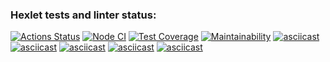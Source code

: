 ### Hexlet tests and linter status:
[![Actions Status](https://github.com/yarikus23/frontend-project-lvl2/workflows/hexlet-check/badge.svg)](https://github.com/yarikus23/frontend-project-lvl2/actions)
[![Node CI](https://github.com/yarikus23/frontend-project-lvl2/actions/workflows/nodejs.yml/badge.svg)](https://github.com/yarikus23/frontend-project-lvl2/actions/workflows/nodejs.yml)
[![Test Coverage](https://api.codeclimate.com/v1/badges/ceef1f9979684e9aeb1b/test_coverage)](https://codeclimate.com/github/yarikus23/frontend-project-lvl2/test_coverage)
[![Maintainability](https://api.codeclimate.com/v1/badges/ceef1f9979684e9aeb1b/maintainability)](https://codeclimate.com/github/yarikus23/frontend-project-lvl2/maintainability)
[![asciicast](https://asciinema.org/a/Z77drq6nMqVnJIYZHvPPcW4H1.svg)](https://asciinema.org/a/Z77drq6nMqVnJIYZHvPPcW4H1)
[![asciicast](https://asciinema.org/a/NmUKlssx0B0VVnZThLFuRRAs7.svg)](https://asciinema.org/a/NmUKlssx0B0VVnZThLFuRRAs7)
[![asciicast](https://asciinema.org/a/q9fQlvVWVqJuvS0QwWfGnHu9b.svg)](https://asciinema.org/a/q9fQlvVWVqJuvS0QwWfGnHu9b)
[![asciicast](https://asciinema.org/a/UFDI4hQvbicHNtYTPyLqL7MXP.svg)](https://asciinema.org/a/UFDI4hQvbicHNtYTPyLqL7MXP)
[![asciicast](https://asciinema.org/a/tHXv8JiJP25gBZtLR509lRoHd.svg)](https://asciinema.org/a/tHXv8JiJP25gBZtLR509lRoHd)

